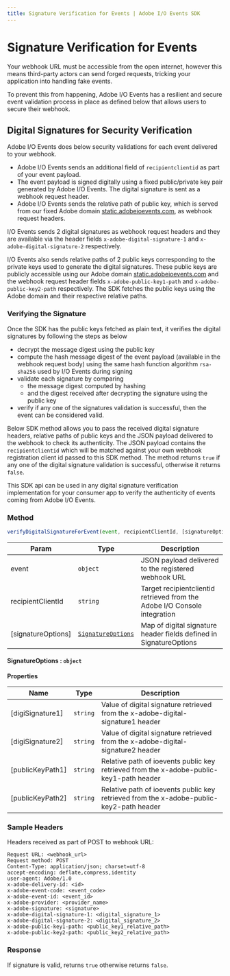 ```yaml
---
title: Signature Verification for Events | Adobe I/O Events SDK
---
```


# Signature Verification for Events

Your webhook URL must be accessible from the open internet, however this means third-party actors can send forged requests, tricking your application into handling fake events.

To prevent this from happening, Adobe I/O Events has a resilient and secure event validation process in place as defined below that allows users to secure their webhook.

## Digital Signatures for Security Verification

Adobe I/O Events does below security validations for each event delivered to your webhook.

- Adobe I/O Events sends an additional field of `recipientclientid` as part of your event payload.
- The event payload is signed digitally using a fixed public/private key pair generated by Adobe I/O Events. The digital signature is sent as a webhook request header.
- Adobe I/O Events sends the relative path of public key, which is served from our fixed Adobe domain [static.adobeioevents.com](https://static.adobeioevents.com), as webhook request headers.

I/O Events sends 2 digital signatures as webhook request headers and they are available via the header fields
`x-adobe-digital-signature-1` and `x-adobe-digital-signature-2` respectively.

I/O Events also sends relative paths of 2 public keys corresponding to the private keys used to generate the digital signatures. These public keys are publicly accessible using our Adobe domain [static.adobeioevents.com](https://static.adobeioevents.com) and the webhook request header fields `x-adobe-public-key1-path` and  `x-adobe-public-key2-path` respectively. The SDK fetches the public keys using the Adobe domain and their respective relative paths.

### Verifying the Signature

Once the SDK has the public keys fetched as plain text, it verifies the digital signatures by following the steps as below

- decrypt the message digest using the public key
- compute the hash message digest of the event payload (available in the webhook request body) using the same hash function algorithm `rsa-sha256` used by I/O Events during signing
- validate each signature by comparing
  - the message digest computed by hashing
  - and the digest received after decrypting the signature using the public key
- verify if any one of the signatures validation is successful, then the event can be considered valid.

Below SDK method allows you to pass the received digital signature headers, relative paths of public keys and the JSON payload delivered to the webhook to check its authenticity. The JSON payload contains the `recipientclientid` which will be matched against your own webhook registration client id passed to this SDK method. The method returns `true` if any one of the digital signature validation is successful, otherwise it returns `false`.

This SDK api can be used in any digital signature verification implementation for your consumer app to verify the authenticity of events coming from Adobe I/O Events.

### Method

```javascript
verifyDigitalSignatureForEvent(event, recipientClientId, [signatureOptions]) ⇒ boolean
```

| Param              | Type                                   | Description                                                                 |
|--------------------|----------------------------------------|-----------------------------------------------------------------------------|
| event              | `object`                               | JSON payload delivered to the registered webhook URL                        |
| recipientClientId  | `string`                               | Target recipientclientid retrieved from the Adobe I/O Console integration |
| [signatureOptions] | [`SignatureOptions`](#signatureoptions--object) | Map of digital signature header fields defined in SignatureOptions          |

#### SignatureOptions : `object`

**Properties**

| Name             | Type     | Description                                                                             |
|------------------|----------|-----------------------------------------------------------------------------------------|
| [digiSignature1] | `string` | Value of digital signature retrieved from the x-adobe-digital-signature1 header         |
| [digiSignature2] | `string` | Value of digital signature retrieved from the x-adobe-digital-signature2 header         |
| [publicKeyPath1] | `string` | Relative path of ioevents public key retrieved from the x-adobe-public-key1-path header |
| [publicKeyPath2] | `string` | Relative path of ioevents public key retrieved from the x-adobe-public-key2-path header |

### Sample Headers

Headers received as part of POST to webhook URL:

```http
Request URL: <webhook_url>
Request method: POST
Content-Type: application/json; charset=utf-8
accept-encoding: deflate,compress,identity
user-agent: Adobe/1.0
x-adobe-delivery-id: <id>
x-adobe-event-code: <event_code>
x-adobe-event-id: <event_id>
x-adobe-provider: <provider_name>
x-adobe-signature: <signature>
x-adobe-digital-signature-1: <digital_signature_1>
x-adobe-digital-signature-2: <digital_signature_2>
x-adobe-public-key1-path: <public_key1_relative_path>
x-adobe-public-key2-path: <public_key2_relative_path>
```

### Response

If signature is valid, returns `true` otherwise returns `false`.
